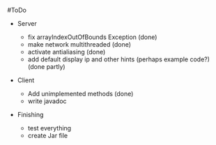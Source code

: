#ToDo

- Server
  - fix arrayIndexOutOfBounds Exception (done)
  - make network multithreaded (done)
  - activate antialiasing (done)
  - add default display ip and other hints (perhaps example code?) (done partly)
  
- Client
  - Add unimplemented methods (done)
  - write javadoc
  
- Finishing
  - test everything
  - create Jar file
